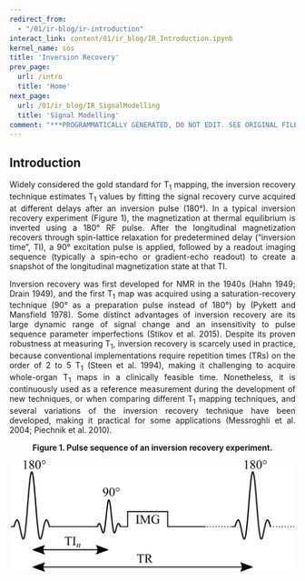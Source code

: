 ```yaml
---
redirect_from:
  - "/01/ir-blog/ir-introduction"
interact_link: content/01/ir_blog/IR_Introduction.ipynb
kernel_name: sos
title: 'Inversion Recovery'
prev_page:
  url: /intro
  title: 'Home'
next_page:
  url: /01/ir_blog/IR_SignalModelling
  title: 'Signal Modelling'
comment: "***PROGRAMMATICALLY GENERATED, DO NOT EDIT. SEE ORIGINAL FILES IN /content***"
---
```


## Introduction

<p style="text-align:justify;">
Widely considered the gold standard for T<sub>1</sub> mapping, the inversion recovery technique estimates T<sub>1</sub> values by fitting the signal recovery curve acquired at different delays after an inversion pulse (180°). In a typical inversion recovery experiment (Figure 1), the magnetization at thermal equilibrium is inverted using a 180° RF pulse. After the longitudinal magnetization recovers through spin-lattice relaxation for predetermined delay (“inversion time”, TI), a 90° excitation pulse is applied, followed by a readout imaging sequence (typically a spin-echo or gradient-echo readout) to create a snapshot of the longitudinal magnetization state at that TI.
</p>

<p style="text-align:justify;">
Inversion recovery was first developed for NMR in the 1940s (Hahn 1949; Drain 1949), and the first T<sub>1</sub> map was acquired using a saturation-recovery technique (90° as a preparation pulse instead of 180°) by (Pykett and Mansfield 1978). Some distinct advantages of inversion recovery are its large dynamic range of signal change and an insensitivity to pulse sequence parameter imperfections (Stikov et al. 2015). Despite its proven robustness at measuring T<sub>1</sub>, inversion recovery is scarcely used in practice, because conventional implementations require repetition times (TRs) on the order of 2 to 5 T<sub>1</sub> (Steen et al. 1994), making it challenging to acquire whole-organ T<sub>1</sub> maps in a clinically feasible time. Nonetheless, it is continuously used as a reference measurement during the development of new techniques, or when comparing different T<sub>1</sub> mapping techniques, and several variations of the inversion recovery technique have been developed, making it practical for some applications (Messroghli et al. 2004; Piechnik et al. 2010).
</p>

<center>
<b style="text-align:justify;">
Figure 1. Pulse sequence of an inversion recovery experiment.
</b>
</center>

<p>
<center><img src="ir_pulsesequences.png" style="width:500px;height:auto;"></center>
</p>

